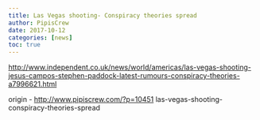 ```yaml
---
title: Las Vegas shooting- Conspiracy theories spread
author: PipisCrew
date: 2017-10-12
categories: [news]
toc: true
---
```


http://www.independent.co.uk/news/world/americas/las-vegas-shooting-jesus-campos-stephen-paddock-latest-rumours-conspiracy-theories-a7996621.html

origin - http://www.pipiscrew.com/?p=10451 las-vegas-shooting-conspiracy-theories-spread